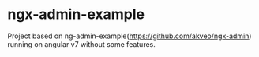 # ngx-admin-example
Project based on ng-admin-example(https://github.com/akveo/ngx-admin) running on angular v7 without some features.
